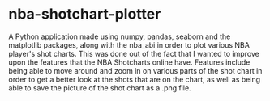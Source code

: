 # nba-shotchart-plotter
A Python application made using numpy, pandas, seaborn and the matplotlib packages, along with the nba_abi in order to 
plot various NBA player's shot charts. This was done out of the fact that I wanted to improve upon the features
that the NBA Shotcharts online have. Features include being able to move around and zoom in on various parts of the shot chart in 
order to get a better look at the shots that are on the chart, as well as being able to save the picture of the shot chart as a
.png file.
